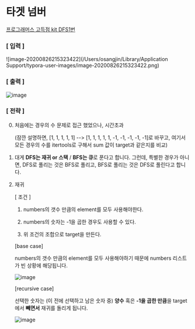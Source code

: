 # 타겟 넘버



<a href="https://programmers.co.kr/learn/courses/30/lessons/43165"> 프로그래머스 고득점 kit DFS1번</a>



### [ 입력 ]

![image-20200826215323422](/Users/osangjin/Library/Application Support/typora-user-images/image-20200826215323422.png)



### [ 출력 ]

![image](https://user-images.githubusercontent.com/42775225/91305964-d4636700-e7e6-11ea-88b0-5ff15d8686bd.png)



### [ 전략 ]

0. 처음에는 경우의 수 문제로 접근 했었으나, 시간초과

   (잠깐 설명하면, [1, 1, 1, 1, 1] --> [1, 1, 1, 1, 1, -1, -1, -1, -1, -1]로 바꾸고, 여기서 모든 경우의 수를 itertools로 구해서 sum 값이 target과 같은지를 비교)



1. 대게 **DFS는 재귀 or 스택** / **BFS는 큐**로 푼다고 합니다. 그런데, 특별한 경우가 아니면, DFS로 풀리는 것은 BFS로 풀리고, BFS로 풀리는 것은 DFS로 풀린다고 합니다.



2. 재귀

   [ 조건 ]

   1) numbers의 갯수 만큼의 element를 모두 사용해야한다.

   2) numbers의 숫자는 -1을 곱한 경우도 사용할 수 있다.

   3) 위 조건의 조합으로 target을 만든다.

   

   [base case]

   numbers의 갯수 만큼의 element를 모두 사용해야하기 때문에 numbers 리스트가 빈 상황에 해당됩니다.

   ![image](https://user-images.githubusercontent.com/42775225/91307535-0c6ba980-e7e9-11ea-81e6-101e801c03fc.png)

   

   [recursive case]

   선택한 숫자는 (이 전에 선택하고 남은 숫자 중) **양수** 혹은 **-1을 곱한 만큼**을 target에서 **빼면서** 재귀를 돌리게 됩니다.

   ![image](https://user-images.githubusercontent.com/42775225/91314302-62dce600-e7f1-11ea-8d3c-ccdcae38777e.png)


